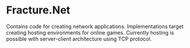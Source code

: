 # Fracture.Net
Contains code for creating network applications. Implementations target creating hosting environments for online games. Currently hosting is possible with 
server-client architecture using TCP protocol. 